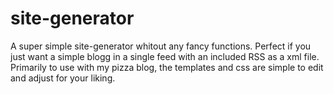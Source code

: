 # site-generator

A super simple site-generator whitout any fancy functions. Perfect if you just want a simple blogg in a single feed with an included RSS as a xml file. Primarily to use with my pizza blog, the templates and css are simple to edit and adjust for your liking.
